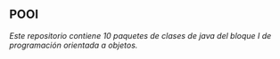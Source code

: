 ## POOI
*Este repositorio contiene 10 paquetes de clases de java del bloque I de programación orientada a objetos.*
